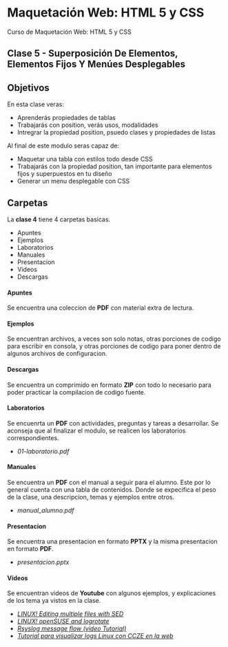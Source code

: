 # Maquetación Web: HTML 5 y CSS
Curso de Maquetación Web: HTML 5 y CSS

## Clase 5 - Superposición De Elementos, Elementos Fijos Y Menúes Desplegables

## Objetivos
En esta clase veras:
* Aprenderás propiedades de tablas
* Trabajarás con position, verás usos, modalidades
* Intregrar la propiedad position, psuedo clases y propiedades de listas

Al final de este modulo seras capaz de:
* Maquetar una tabla con estilos todo desde CSS
* Trabajarás con la propiedad position, tan importante para elementos fijos y superpuestos en tu diseño
* Generar un menu desplegable con CSS

## Carpetas
La **clase 4** tiene 4 carpetas basicas.
* Apuntes
* Ejemplos
* Laboratorios
* Manuales
* Presentacion
* Videos
* Descargas

#### Apuntes
Se encuentra una coleccion de **PDF** con material extra de lectura.

#### Ejemplos
Se encuentran archivos, a veces son solo notas, otras porciones de codigo para escribir en consola, y otras porciones de codigo para poner dentro de algunos archivos de configuracion.

#### Descargas
Se encuentra un comprimido en formato **ZIP** con todo lo necesario para poder practicar la compilacion de codigo fuente.

#### Laboratorios
Se encuenrta un **PDF** con actividades, preguntas y tareas a desarrollar. Se aconseja que al finalizar el modulo, se realicen los laboratorios correspondientes.
* *01-laboratorio.pdf*

#### Manuales
Se encuentra un **PDF** con el manual a seguir para el alumno. Este por lo general cuenta con una tabla de contenidos. Donde se expecifica el peso de la clase, una descripcion, temas y ejemplos entre otros.
* *manual_alumno.pdf*

#### Presentacion
Se encuentra una presentacion en formato **PPTX** y la misma presentacion en formato **PDF**.
* *presentacion.pptx*

#### Videos
Se encuentran videos de **Youtube** con algunos ejemplos, y explicaciones de los tema ya vistos en la clase.
* *[LINUX! Editing multiple files with SED](https://youtu.be/Vqqq6uFubzU)*
* *[LINUX! openSUSE and logrotate](https://youtu.be/UoHmj3ef3Is)*
* *[Rsyslog message flow (video Tutorial)](https://youtu.be/Re7AS__MkXw)*
* *[Tutorial para visualizar logs Linux con CCZE en la web](https://youtu.be/Wva0nyiLE74)*
